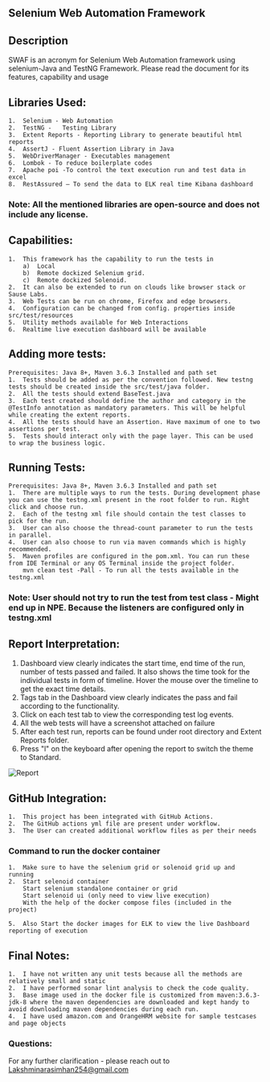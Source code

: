 ## Selenium Web Automation Framework

## Description
SWAF is an acronym for Selenium Web Automation framework using selenium-Java and TestNG Framework.
Please read the document for its features, capability and usage 

## Libraries Used:
    1.	Selenium - Web Automation
    2.	TestNG -   Testing Library
    3.	Extent Reports - Reporting Library to generate beautiful html reports
    4.	AssertJ - Fluent Assertion Library in Java
    5.	WebDriverManager - Executables management
    6.	Lombok - To reduce boilerplate codes
    7.	Apache poi -To control the text execution run and test data in excel
    8.	RestAssured – To send the data to ELK real time Kibana dashboard

### Note: All the mentioned libraries are open-source and does not include any license.


## Capabilities:
    1.	This framework has the capability to run the tests in 
        a)	Local 
        b)	Remote dockized Selenium grid.
        c)	Remote dockized Solenoid.
    2.	It can also be extended to run on clouds like browser stack or Sause Labs.
    3.	Web Tests can be run on chrome, Firefox and edge browsers.
    4.	Configuration can be changed from config. properties inside src/test/resources
    5.	Utility methods available for Web Interactions
    6.	Realtime live execution dashboard will be available


## Adding more tests:
    Prerequisites: Java 8+, Maven 3.6.3 Installed and path set
    1.	Tests should be added as per the convention followed. New testng tests should be created inside the src/test/java folder.
    2.	All the tests should extend BaseTest.java
    3.	Each test created should define the author and category in the @TestInfo annotation as mandatory parameters. This will be helpful while creating the extent reports.
    4.	All the tests should have an Assertion. Have maximum of one to two assertions per test.
    5.	Tests should interact only with the page layer. This can be used to wrap the business logic.

## Running Tests:
    Prerequisites: Java 8+, Maven 3.6.3 Installed and path set
    1.	There are multiple ways to run the tests. During development phase you can use the testng.xml present in the root folder to run. Right click and choose run.
    2.	Each of the testng xml file should contain the test classes to pick for the run.
    3.	User can also choose the thread-count parameter to run the tests in parallel.
    4.	User can also choose to run via maven commands which is highly recommended.
    5.	Maven profiles are configured in the pom.xml. You can run these from IDE Terminal or any OS Terminal inside the project folder.
        mvn clean test -Pall - To run all the tests available in the testng.xml

### Note: User should not try to run the test from test class - Might end up in NPE. Because the listeners are configured only in testng.xml

## Report Interpretation:
1.	Dashboard view clearly indicates the start time, end time of the run, number of tests passed and failed. It also shows the time took for the individual tests in form of timeline. Hover the mouse over the timeline to get the exact time details. 
2.	Tags tab in the Dashboard view clearly indicates the pass and fail according to the functionality.
3.	Click on each test tab to view the corresponding test log events.
4.	All the web tests will have a screenshot attached on failure
5.	After each test run, reports can be found under root directory and Extent Reports folder.
6.	Press "l" on the keyboard after opening the report to switch the theme to Standard.  

![Report](https://user-images.githubusercontent.com/105458040/211056913-e6b21fdb-9714-4bcd-8218-2e1c58d4ce7d.png)


## GitHub Integration:
    1.	This project has been integrated with GitHub Actions.
    2.	The GitHub actions yml file are present under workflow.
    3.	The User can created additional workflow files as per their needs

### Command to run the docker container
    1.	Make sure to have the selenium grid or solenoid grid up and running
    2.	Start selenoid container
        Start selenium standalone container or grid
        Start selenoid ui (only need to view live execution)
        With the help of the docker compose files (included in the project)

    5.	Also Start the docker images for ELK to view the live Dashboard reporting of execution

## Final Notes:
    1.	I have not written any unit tests because all the methods are relatively small and static
    2.	I have performed sonar lint analysis to check the code quality.
    3.	Base image used in the docker file is customized from maven:3.6.3-jdk-8 where the maven dependencies are downloaded and kept handy to avoid downloading maven dependencies during each run.
    4.	I have used amazon.com and OrangeHRM website for sample testcases and page objects

### Questions:
For any further clarification - please reach out to Lakshminarasimhan254@gmail.com




